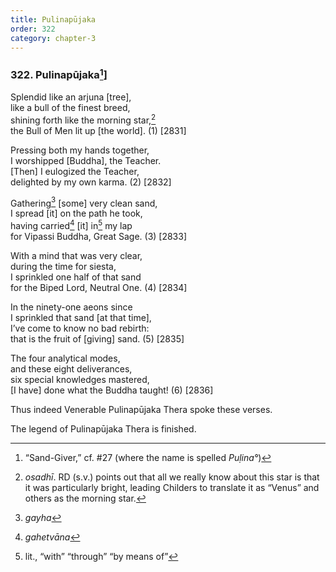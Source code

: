 ```yaml
---
title: Pulinapūjaka
order: 322
category: chapter-3
---
```


### 322. Pulinapūjaka[^1]\]

Splendid like an arjuna \[tree\],  
like a bull of the finest breed,  
shining forth like the morning star,[^2]  
the Bull of Men lit up \[the world\]. (1) \[2831\]

Pressing both my hands together,  
I worshipped \[Buddha\], the Teacher.  
\[Then\] I eulogized the Teacher,  
delighted by my own karma. (2) \[2832\]

Gathering[^3] \[some\] very clean sand,  
I spread \[it\] on the path he took,  
having carried[^4] \[it\] in[^5] my lap  
for Vipassi Buddha, Great Sage. (3) \[2833\]

With a mind that was very clear,  
during the time for siesta,  
I sprinkled one half of that sand  
for the Biped Lord, Neutral One. (4) \[2834\]

In the ninety-one aeons since  
I sprinkled that sand \[at that time\],  
I’ve come to know no bad rebirth:  
that is the fruit of \[giving\] sand. (5) \[2835\]

The four analytical modes,  
and these eight deliverances,  
six special knowledges mastered,  
\[I have\] done what the Buddha taught! (6) \[2836\]

Thus indeed Venerable Pulinapūjaka Thera spoke these verses.

The legend of Pulinapūjaka Thera is finished.

[^1]: “Sand-Giver,” cf. \#27 (where the name is spelled *Puḷina°*)

[^2]: *osadhī*. RD (s.v.) points out that all we really know about this star is that it was particularly bright, leading Childers to translate it as “Venus” and others as the morning star.

[^3]: *gayha*

[^4]: *gahetvāna*

[^5]: lit., “with” “through” “by means of”
